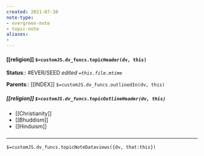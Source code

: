 ```yaml
---
created: 2021-07-10
note-type: 
- evergreen-note
- topic-note
aliases:
- 
---
```


#### [[religion]] `$=customJS.dv_funcs.topicHeader(dv, this)`


**Status**:: #EVER/SEED
*edited `=this.file.mtime`*

**Parents**:: [[INDEX]]
`$=customJS.dv_funcs.outlinedIn(dv, this)`

##### [[religion]] `$=customJS.dv_funcs.topicOutlineHeader(dv, this)`
- [[Christianity]]
- [[Bhuddism]]
- [[Hinduism]]

### <hr class="dataviews"/>
`$=customJS.dv_funcs.topicNoteDataviews({dv, that:this})`